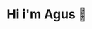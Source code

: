 # Hi i'm Agus 👋

<!--
**agustin228/agustin228** is a ✨ _special_ ✨ repository because its `README.md` (this file) appears on your GitHub profile.

Here are some ideas to get you started:


- 🌱 I’m currently learning Java, Golang, and TypeScript
- 📫 How to reach me: agustin22.tm@gmail.com
![](https://komarev.com/ghpvc/?username=agustin228)

## Connect with me


## Language and Tools
-->
